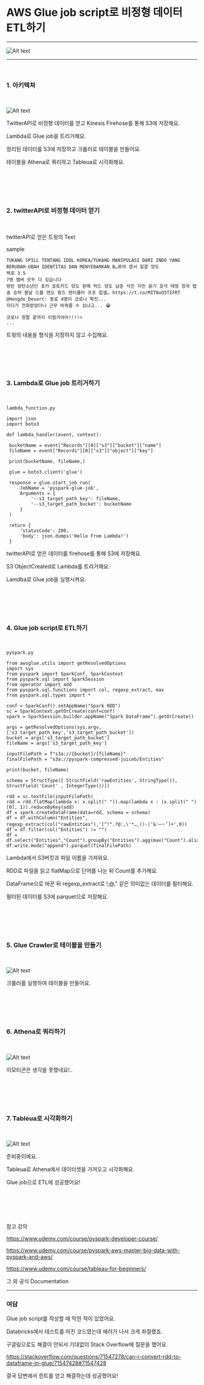 AWS Glue job script로 비정형 데이터 ETL하기
=============
---
![Alt text](./images/glue_job.jpg)

---
<br/>

### 1. 아키텍쳐
   
   <br/>

   ![Alt text](./images/architecture.jpg)

   TwitterAPI로 비정형 데이터를 얻고 Kinesis Firehose를 통해 S3에 저장해요.

   Lambda로 Glue job을 트리거해요.

   정리된 데이터를 S3에 저장하고 크롤러로 테이블을 만들어요.

   테이블을 Athena로 쿼리하고 Tableua로 시각화해요.


<br/>
<br/>
<br/>
<br/> 

###  2. twitterAPI로 비정형 데이터 얻기
   
   <br/>

  twitterAPI로 얻은 트윗의 Text
  
  sample
  
   ```
  TUKANG SPILL TENTANG IDOL KOREA/TUKANG MANIPULASI DARI INDO YANG BERUBAH-UBAH IDENTITAS DAN MENYEBARKAN B…퓨마 엽서 일괄 양도 
택포 3.5
7명 멤버 모두 다 있습니다
방탄 방탄소년단 포카 포토카드 양도 판매 럭드 양도 남준 석진 지민 윤기 호석 태형 정국 맵솔 승허 봄날 드볼 엔오 윙즈 렌티큘러 프포 럽셀… https://t.co/MITNxO5TIFRT @Hongdo_Desert: 동료 4명이 코로나 확진...
자다가 전화받았더니 근무 바꿔줄 수 있냐고... 😭

코로나 정말 끝까지 이럴거야아!!!!🔥
...
   ```

   트윗의 내용을 형식을 지정하지 않고 수집해요.

   <br/>
<br/>
<br/>
<br/> 

###  3. Lambda로 Glue job 트리거하기
   
   <br/>

   ```
   lambda_function.py

   import json
import boto3

def lambda_handler(event, context):
    
    bucketName = event["Records"][0]["s3"]["bucket"]["name"]
    fileName = event["Records"][0]["s3"]["object"]["key"]
    
    print(bucketName, fileName,)
        
    glue = boto3.client('glue')

    response = glue.start_job_run(
        JobName = 'pyspark-glue-job',
        Arguments = {
            '--s3_target_path_key': fileName,
            '--s3_target_path_bucket': bucketName
        } 
    )
    
    return {
        'statusCode': 200,
        'body': json.dumps('Hello From Lambda!')
    }
   ```

   twitterAPI로 얻은 데이터를 firehose를 통해 S3에 저장해요.

   S3 ObjectCreated로 Lambda를 트리거해요.

   Lamdba로 Glue job을 실행시켜요.

<br/>
<br/>
<br/>
<br/> 

###  4. Glue job script로 ETL하기
   
   <br/>

   ```
  pyspark.py

  from awsglue.utils import getResolvedOptions
import sys
from pyspark import SparkConf, SparkContext
from pyspark.sql import SparkSession
from operator import add
from pyspark.sql.functions import col, regexp_extract, max
from pyspark.sql.types import *

conf = SparkConf().setAppName("Spark RDD")
sc = SparkContext.getOrCreate(conf=conf)
spark = SparkSession.builder.appName("Spark DataFrame").getOrCreate()

args = getResolvedOptions(sys.argv,['s3_target_path_key','s3_target_path_bucket'])
bucket = args['s3_target_path_bucket']
fileName = args['s3_target_path_key']

inputFilePath = f"s3a://{bucket}/{fileName}"
finalFilePath = "s3a://pyspark-compressed-juiceb/Entities"

print(bucket, fileName)

schema = StructType([ StructField('rawEntities', StringType()),  StructField('Count' , IntegerType())])

rdd = sc.textFile(inputFilePath)
rdd = rdd.flatMap(lambda x: x.split(" ")).map(lambda x : (x.split(" ")[0], 1)).reduceByKey(add)
df = spark.createDataFrame(data=rdd, schema = schema)
df = df.withColumn("Entities", regexp_extract(col("rawEntities"),'[^!".?@:,\'*…_()-|‘&♡—ㅡ’]+',0))
df = df.filter(col("Entities") != "")
df = df.select("Entities","Count").groupBy("Entities").agg(max("Count").alias("Count"))
df.write.mode("append").parquet(finalFilePath)
   ```

   Lambda에서 S3버킷과 파일 이름을 가져와요.

   RDD로 파일을 읽고 flatMap으로 단어를 나눈 뒤 Count를 추가해요.

   DataFrame으로 바꾼 뒤 regexp_extract로 !,@," 같은 의미없는 데이터를 필터해요.

   필터된 데이터를 S3에 parquet으로 저장해요. 

<br/>
<br/>
<br/>
<br/> 

###  5. Glue Crawler로 테이블을 만들기 

   <br/>

  ![Alt text](./images/glue_crawler.jpg)

   크롤러를 실행하여 테이블을 만들어요.

   <br/>
<br/>
<br/>
<br/> 

###  6. Athena로 쿼리하기
   
   <br/>

   ![Alt text](./images/athena.jpg)

   이모티콘은 생각을 못했네요!..


   <br/>
<br/>
<br/>
<br/> 

###  7. Tableua로 시각화하기
   
   <br/>

   ![Alt text](./images/architecture.jpg)

   준비중이예요.

   Tableua로 Athena에서 데이터셋을 가져오고 시각화해요.

   Glue job으로 ETL에 성공했어요!

<br/>
<br/>
<br/>
<br/> 

참고 강의

https://www.udemy.com/course/pyspark-developer-course/

https://www.udemy.com/course/pyspark-aws-master-big-data-with-pyspark-and-aws/

https://www.udemy.com/course/tableau-for-beginners/



그 외 공식 Documentation


---

### 여담

Glue job script를 작성할 때 막힌 적이 있었어요.

Databricks에서 테스트를 마친 코드였는데 에러가 나서 크게 좌절했죠.

구글링으로도 해결이 안되서 기대없이 Stack Overflow에 질문을 했어요.

https://stackoverflow.com/questions/71547278/can-i-convert-rdd-to-dataframe-in-glue/71547428#71547428

결국 답변에서 힌트를 얻고 해결하는데 성공했어요!